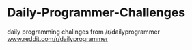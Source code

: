 # Daily-Programmer-Challenges
daily programming challnges from /r/dailyprogrammer 
www.reddit.com/r/dailyprogrammer
